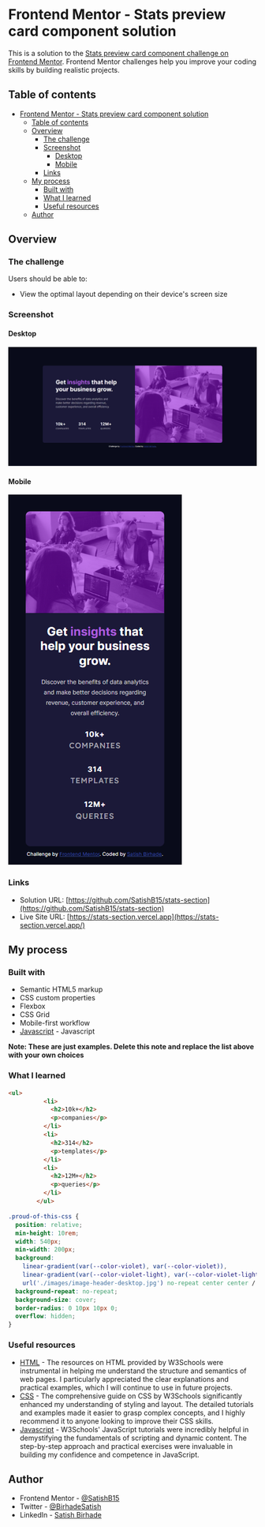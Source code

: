 # Frontend Mentor - Stats preview card component solution

This is a solution to the [Stats preview card component challenge on Frontend Mentor](https://www.frontendmentor.io/challenges/stats-preview-card-component-8JqbgoU62). Frontend Mentor challenges help you improve your coding skills by building realistic projects. 

## Table of contents

- [Frontend Mentor - Stats preview card component solution](#frontend-mentor---stats-preview-card-component-solution)
  - [Table of contents](#table-of-contents)
  - [Overview](#overview)
    - [The challenge](#the-challenge)
    - [Screenshot](#screenshot)
      - [Desktop](#desktop)
      - [Mobile](#mobile)
    - [Links](#links)
  - [My process](#my-process)
    - [Built with](#built-with)
    - [What I learned](#what-i-learned)
    - [Useful resources](#useful-resources)
  - [Author](#author)

## Overview

### The challenge

Users should be able to:

- View the optimal layout depending on their device's screen size

### Screenshot

#### Desktop
![](./screenshot-desktop.png)

#### Mobile
![](./screenshot-mobile.png)


### Links

- Solution URL: [https://github.com/SatishB15/stats-section](https://github.com/SatishB15/stats-section)
- Live Site URL: [https://stats-section.vercel.app](https://stats-section.vercel.app/)

## My process

### Built with

- Semantic HTML5 markup
- CSS custom properties
- Flexbox
- CSS Grid
- Mobile-first workflow
- [Javascript](https://developer.mozilla.org/en-US/docs/Web/JavaScript) - Javascript

**Note: These are just examples. Delete this note and replace the list above with your own choices**

### What I learned

```html
<ul>
          <li>
            <h2>10k+</h2>
            <p>companies</p>
          </li>
          <li>
            <h2>314</h2>
            <p>templates</p>
          </li>
          <li>
            <h2>12M+</h2>
            <p>queries</p>
          </li>
        </ul>
```

```css
.proud-of-this-css {
  position: relative;
  min-height: 10rem;
  width: 540px;
  min-width: 200px;
  background:
    linear-gradient(var(--color-violet), var(--color-violet)),
    linear-gradient(var(--color-violet-light), var(--color-violet-light)),
    url('./images/image-header-desktop.jpg') no-repeat center center / cover;
  background-repeat: no-repeat;
  background-size: cover;
  border-radius: 0 10px 10px 0;
  overflow: hidden;
}
```

### Useful resources

- [HTML](https://www.w3schools.com/html/) - The resources on HTML provided by W3Schools were instrumental in helping me understand the structure and semantics of web pages. I particularly appreciated the clear explanations and practical examples, which I will continue to use in future projects.
- [CSS](https://www.w3schools.com/css/) - The comprehensive guide on CSS by W3Schools significantly enhanced my understanding of styling and layout. The detailed tutorials and examples made it easier to grasp complex concepts, and I highly recommend it to anyone looking to improve their CSS skills.
- [Javascript](https://www.w3schools.com/javascript/) - W3Schools' JavaScript tutorials were incredibly helpful in demystifying the fundamentals of scripting and dynamic content. The step-by-step approach and practical exercises were invaluable in building my confidence and competence in JavaScript.

## Author

- Frontend Mentor - [@SatishB15](https://www.frontendmentor.io/profile/SatishB15)
- Twitter - [@BirhadeSatish](https://x.com/BirhadeSatish)
- LinkedIn - [Satish Birhade](www.linkedin.com/in/satish-birhade)